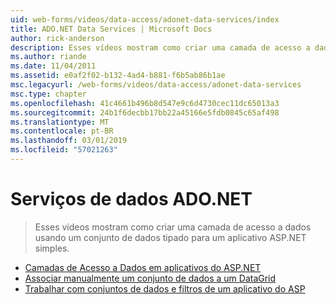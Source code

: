 ```yaml
---
uid: web-forms/videos/data-access/adonet-data-services/index
title: ADO.NET Data Services | Microsoft Docs
author: rick-anderson
description: Esses vídeos mostram como criar uma camada de acesso a dados usando um conjunto de dados tipado para um aplicativo ASP.NET simples.
ms.author: riande
ms.date: 11/04/2011
ms.assetid: e0af2f02-b132-4ad4-b881-f6b5ab86b1ae
msc.legacyurl: /web-forms/videos/data-access/adonet-data-services
msc.type: chapter
ms.openlocfilehash: 41c4661b496b8d547e9c6d4730cec11dc65013a3
ms.sourcegitcommit: 24b1f6decbb17bb22a45166e5fdb0845c65af498
ms.translationtype: MT
ms.contentlocale: pt-BR
ms.lasthandoff: 03/01/2019
ms.locfileid: "57021263"
---
```

<a name="adonet-data-services"></a>Serviços de dados ADO.NET
====================
> Esses vídeos mostram como criar uma camada de acesso a dados usando um conjunto de dados tipado para um aplicativo ASP.NET simples.


- [Camadas de Acesso a Dados em aplicativos do ASP.NET](data-access-layers-in-aspnet-applications.md)
- [Associar manualmente um conjunto de dados a um DataGrid](how-to-manually-bind-a-dataset-to-a-datagrid.md)
- [Trabalhar com conjuntos de dados e filtros de um aplicativo do ASP](how-to-work-with-datasets-and-filters-from-an-asp-application.md)
